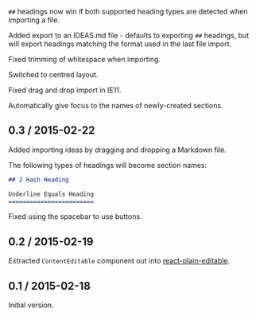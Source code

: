 `##` headings now win if both supported heading types are detected when
importing a file.

Added export to an IDEAS.md file - defaults to exporting `##` headings, but will
export headings matching the format used in the last file import.

Fixed trimming of whitespace when importing.

Switched to centred layout.

Fixed drag and drop import in IE11.

Automatically give focus to the names of newly-created sections.

## 0.3 / 2015-02-22

Added importing ideas by dragging and dropping a Markdown file.

The following types of headings will become section names:

```markdown
## 2 Hash Heading

Underline Equals Heading
========================
```

Fixed using the spacebar to use buttons.

## 0.2 / 2015-02-19

Extracted `ContentEditable` component out into [react-plain-editable](https://github.com/insin/react-plain-editable).

## 0.1 / 2015-02-18

Initial version.
